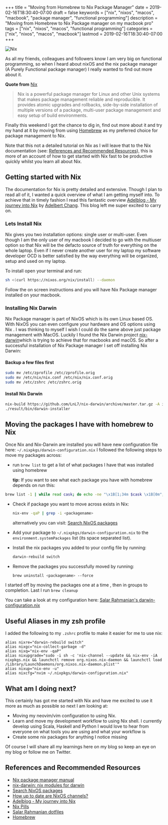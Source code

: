 +++
title = "Moving from Homebrew to Nix Package Manager"
date = 2019-02-16T18:30:40-07:00
draft = false
keywords = ["nix", "nixos", "macos", "macbook", "package manager", "functional programming"]
description = "Moving from Homebrew to Nix Package manager on my macbook pro"
tags = ["nix", "nixos", "macos", "functional programming"]
categories = ["nix", "nixos", "macos", "macbook"]
lastmod = 2019-02-16T18:30:40-07:00
+++

![Nix](https://via.softinio.com/Screen-Shot-2019-02-17-13-04-16.png)

As all my friends, colleagues and followers know I am very big on functional programming, so when I heard about nixOS and the nix package manager (A Purely Functional package manager) I really wanted to find out more about it.

**Quote from** [Nix](https://nixos.org/nix/)

> Nix is a powerful package manager for Linux and other Unix systems that makes package management reliable and reproducible. It provides atomic upgrades and rollbacks, side-by-side installation of multiple versions of a package, multi-user package management and easy setup of build environments.

Finally this weekend I got the chance to dig in, find  out more about it and try my hand at it by moving from using [Homebrew](https://brew.sh/) as my preferred choice for package management to Nix.

Note that this not a detailed tutorial on Nix as I will leave that to the Nix documentation (see: [References and Recommended Resources](https://www.softinio.com/post/moving-from-homebrew-to-nix-package-manager/#references-and-recommended-resources)), this is more of an account of how to get started with Nix fast  to be productive quickly whilst you learn all about Nix. 

## Getting started with Nix
The documentation for Nix is pretty detailed and extensive. Though I plan to read all of it, I wanted a quick overview of what I am getting myself into. To achieve that in timely fashion I read this fantastic overview [Adelblog - My journey into Nix](https://adelbertc.github.io/posts/2017-04-03-nix-journey.html) by  [Adelbert Chang](https://twitter.com/adelbertchang).  This blog left me super excited to carry on.

### Lets Install Nix
Nix gives you two installation  options: single user or multi-user.  Even though I am the only user of  my  macbook I decided to go with the multiuser option so that Nix will be the defacto source of truth for everything on the whole laptop. Even if I never create another user for my laptop my software developer OCD is better satisfied by the way everything will be organized, setup and used on my laptop. 

To install open your terminal  and run:

```bash
sh <(curl https://nixos.org/nix/install) --daemon
```
Follow the on screen instructions and you will have Nix Package manager installed on your  macbook.
### Installing Nix Darwin
Nix Package manager is part of NixOS which is its own Linux based OS. With NixOS you can even configure your hardware and OS options using Nix . I was thinking to myself I wish I could do the same above just package management with MacOS. Luckily I found the Nix Darwin project  [nix-darwin](https://github.com/LnL7/nix-darwin)which is trying to achieve that for macbooks and macOS. So after a successful installation of Nix Package manager I set off installing Nix Darwin:
#### Backup a few files first

```bash
sudo mv /etc/zprofile /etc/zprofile.orig
sudo mv /etc/nix/nix.conf /etc/nix/nix.conf.orig
sudo mv /etc/zshrc /etc/zshrc.orig
```
#### Install Nix Darwin

```bash
nix-build https://github.com/LnL7/nix-darwin/archive/master.tar.gz -A installer
./result/bin/darwin-installer
```

## Moving the packages I have with homebrew to Nix
Once Nix and Nix-Darwin are installed you will have new configuration file here: `~/.nixpkgs/darwin-configuration.nix` 
I followed the following steps to move my packages across:

- run `brew list` to get a list of what  packages I have that was installed using homebrew

    **tip:** If you want to see what each package  you have with homebrew depends on run this: 
```bash
brew list -1 | while read cask; do echo -ne "\x1B[1;34m $cask \x1B[0m"; brew uses $cask --installed | awk '{printf(" %s ", $0)}'; echo ""; done
```
- Check if package you want to move across exists in Nix:

    ```bash
    nix-env -qaP | grep -i <packagename>
    ```
    alternatively you can visit: [Search NixOS packages](https://nixos.org/nixos/packages.html#)

- Add your package to `~/.nixpkgs/darwin-configuration.nix` to the `environment.systemPackages` list (its space separated list).
- Install the nix packages you added to your config file by running:

    ```bash
    darwin-rebuild switch
    ```

- Remove the packages you successfully moved by running:

    ```bash
    brew uninstall <packagename> --force
    ```

I started off by moving the packages one at a time , then in groups to completion. Last I run `brew cleanup`

You can take a look at my configuration here: [Salar Rahmanian's darwin-configuration.nix](https://github.com/softinio/dotfiles/blob/master/nix/darwin-configuration.nix)

## Useful Aliases in my zsh profile

I added the following to my `.zshrc` profile to make it easier for me to use
nix:

```
alias nixre="darwin-rebuild switch"
alias nixgc="nix-collect-garbage -d"
alias nixq="nix-env -qaP"
alias nixupgrade="sudo -i sh -c 'nix-channel --update && nix-env -iA nixpkgs.nix && launchctl remove org.nixos.nix-daemon && launchctl load /Library/LaunchDaemons/org.nixos.nix-daemon.plist'"
alias nixup="nix-env -u"
alias nixcfg="nvim ~/.nixpkgs/darwin-configuration.nix"
```

## What am I doing next?
This certainly has got me started with Nix and have me excited to use it more as much as possible so next I am looking at:

- Moving my neovim/vim configuration to using Nix.
- Learn and move my development workflow to using Nix shell. I currently develop using Scala, Haskell and Python I would love to hear from everyone on what tools you are using and what your workflow is
- Create some nix packages for anything I notice missing

Of course I will share all my learnings here on my blog so keep an eye on my blog or follow me on Twitter.

## References and Recommended Resources
- [Nix package manager manual](https://nixos.org/nix/manual/)
- [nix-darwin: nix modules for darwin](https://github.com/LnL7/nix-darwin)
- [Search NixOS packages](https://nixos.org/nixos/packages.html#)
- [How up to date are NixOS channels?](https://howoldis.herokuapp.com/)
- [Adelblog - My journey into Nix](https://adelbertc.github.io/posts/2017-04-03-nix-journey.html)
- [Nix Pills](https://nixos.org/nixos/nix-pills/)
- [Salar Rahmanian dotfiles](https://github.com/softinio/dotfiles)
- [Homebrew](https://brew.sh/)
